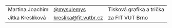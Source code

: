 <table class="table">
    <tr>
        <td>Martina Joachim</td>
        <td><a href="https://twitter.com/mysulemys">@mysulemys</a></td>
        <td>Tisková grafika a trička</td>
    </tr>
    <tr>
        <td>Jitka Kreslíková</td>
        <td><a href="mailto:kreslika@fit.vutbr.cz">kreslika@fit.vutbr.cz</a></td>
        <td>za FIT VUT Brno</td>
    </tr>
</table>
